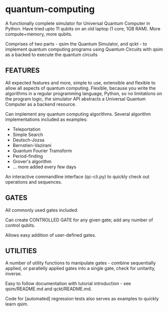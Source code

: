 # quantum-computing

A functionally complete simulator for Universal Quantum Computer in Python. Have tried upto 11 qubits on an old laptop (1 core, 1GB RAM). More compute+memory, more qubits.

Comprises of two parts - qsim the Quantum Simulator, and qckt - to implement quantum computing programs using Quantum Circuits with qsim as a backed to execute the quantum circuits


FEATURES
-------------------
All expected features and more, simple to use, extensible and flexible to allow all aspects of quantum computing. Flexible, because you write the algorithms in a regular programming language, Python, so no limitations on the program logic, the simulator API abstracts a Universal Quantum Computer as a backend resource.

Can implement any quantum computing algorithms. Several algorithm implementations included as examples:
* Teleportation
* Simple Search
* Deutsch-Jozsa
* Bernstien-Vazirani
* Quantum Fourier Tramsform
* Period-finding
* Grover's algorithm
* ... more added every few days

An interactive commandline interface (qc-cli.py) to quickly check out operations and sequences.


GATES
-------------------
All commonly used gates included.

Can create CONTROLLED GATE for any given gate; add any number of control qubits.

Allows easy addition of user-defined gates.


UTILITIES
-------------------
A number of utility functions to manipulate gates - combine sequentially applied, or parallelly applied gates into a single gate, check for unitarity, inverse.

Easy to follow documentation with tutorial introduction - see qsim/README.md and qckt/README.md.

Code for [automated] regression tests also serves as examples to quickly learn qsim.
